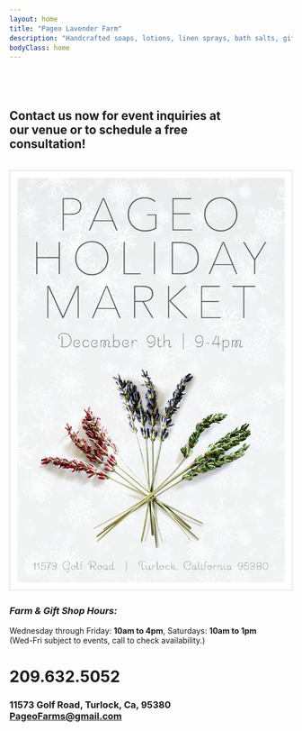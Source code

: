 ```yaml
---
layout: home
title: "Pageo Lavender Farm"
description: "Handcrafted soaps, lotions, linen sprays, bath salts, gift boxes, baskets and other unique items."
bodyClass: home
---
```


## <br>

## Contact us now for event inquiries at<br>our venue or to schedule a free<br>consultation!

<br>
<img width="863" src="/assets/img/pageo_holiday_postcard.jpg">

### *Farm & Gift Shop Hours:*
Wednesday through Friday: **10am to 4pm**, Saturdays: **10am to 1pm**<br>
(Wed-Fri subject to events, call to check availability.)<br>



# 209.632.5052
 
### 11573 Golf Road, Turlock, Ca, 95380<br>PageoFarms@gmail.com

## <br>
